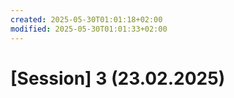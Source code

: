 ```yaml
---
created: 2025-05-30T01:01:18+02:00
modified: 2025-05-30T01:01:33+02:00
---
```


# [Session] 3 (23.02.2025)

